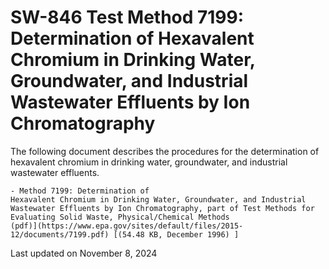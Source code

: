 
# SW-846 Test Method 7199: Determination of Hexavalent Chromium in Drinking Water, Groundwater, and Industrial Wastewater Effluents by Ion Chromatography  


The following document describes the procedures for the determination of
hexavalent chromium in drinking water, groundwater, and industrial
wastewater effluents.

    - Method 7199: Determination of
    Hexavalent Chromium in Drinking Water, Groundwater, and Industrial
    Wastewater Effluents by Ion Chromatography, part of Test Methods for
    Evaluating Solid Waste, Physical/Chemical Methods
    (pdf)](https://www.epa.gov/sites/default/files/2015-12/documents/7199.pdf) [(54.48 KB, December 1996) ] 

Last updated on November 8, 2024

